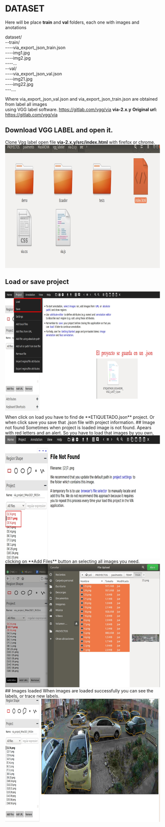 # DATASET
Here will be place **train** and **val** folders, each one with images and anotations

dataset/  
--train/  
----via_export_json_train.json  
----img1.jpg  
----img2.jpg  
----...  
--val/  
----via_export_json_val.json  
----img21.jpg  
----img22.jpg  
---....  

Where via_export_json_val.json and via_export_json_train.json are obtained from label all images  
using VGG label software. https://gitlab.com/vgg/via **via-2.x.y**
**Original url:** https://gitlab.com/vgg/via  
## Download VGG LABEL and open it.  
Clone Vgg label open file **via-2.x.y/src/index.html** with firefox or chrome.  
<img src="../README_images/opening_vgglabelel.jpg" width="600" height="400">  
## Load or save project  
<img src="../README_images/main_vgglabel.jpg" align="left" width="600" height="400">
When click on load you have to find de **ETIQUETADO.json** project. Or when click save you save that .json file with project information.  
## Image not found  
Sometimes when project is loaded image is not found. Apears with red letters and an alert.  
<img src="../README_images/image_not_found.jpg" align="left" width="600" height="400">  
So you have to load that images by you own, clicking on **Add Files** button an selecting all images you need.  
<img src="../README_images/loading_images.jpg" width="600" height="400">  
## Images loaded  
When images are loaded successfully you can see the labels, or trace new labels.  
<img src="../README_images/images_loaded.jpg" width="600" height="400">
